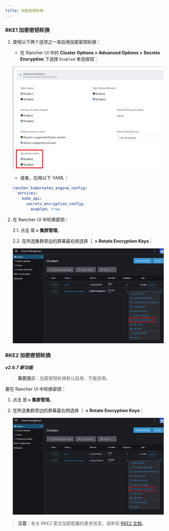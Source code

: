 ```yaml
---
title: 加密密钥轮换
---
```


### RKE1 加密密钥轮换

1. 使用以下两个选项之一来启用加密密钥轮换：

   - 在 Rancher UI 中的 **Cluster Options > Advanced Options > Secrets Encryption** 下选择 `Enabled` 单选按钮：

   ![启用加密密钥轮换](/img/rke1-enable-secrets-encryption.png)

   - 或者，应用以下 YAML：

   ```yaml
   rancher_kubernetes_engine_config:
     services:
       kube_api:
         secrets_encryption_config:
           enabled: true
   ```

2. 在 Rancher UI 中轮换密钥：

   2.1. 点击 **☰ > 集群管理**。

   2.2. 在所选集群旁边的屏幕最右侧选择 **⋮ > Rotate Encryption Keys**：

   ![加密密钥轮换](/img/rke1-encryption-key.png)



### RKE2 加密密钥轮换

_**v2.6.7 新功能**_

> **重要提示**：加密密钥轮换默认启用，不能禁用。

要在 Rancher UI 中轮换密钥：

1. 点击 **☰ > 集群管理**。

1. 在所选集群旁边的屏幕最右侧选择 **⋮ > Rotate Encryption Keys**：

   ![加密密钥轮换](/img/rke2-encryption-key.png)


> **注意**：有关 RKE2 密文加密配置的更多信息，请参阅 [RKE2 文档](https://docs.rke2.io/security/secrets_encryption/)。